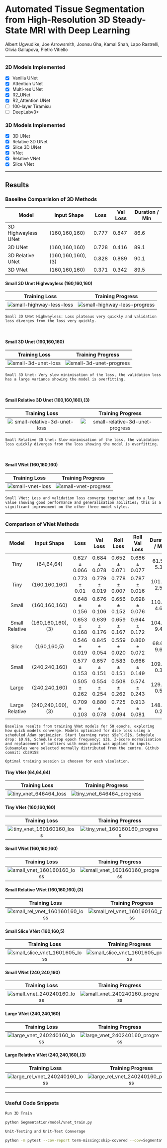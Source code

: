 # Automated Tissue Segmentation from High-Resolution 3D Steady-State MRI with Deep Learning

Albert Ugwudike, Joe Arrowsmith, Joonsu Gha, Kamal Shah, Lapo Rastrelli, Olivia Gallupova, Pietro Vitiello

---

### 2D Models Implemented

- [x] Vanilla UNet 
- [x] Attention UNet
- [x] Multi-res UNet
- [x] R2_UNet
- [x] R2_Attention UNet
- [ ] 100-layer Tiramisu
- [ ] DeepLabv3+ 

### 3D Models Implemented

- [x] 3D UNet
- [x] Relative 3D UNet
- [x] Slice 3D UNet
- [x] VNet
- [x] Relative VNet
- [x] Slice VNet

---

## Results

### Baseline Comparision of 3D Methods

| Model               | Input Shape       | Loss  | Val Loss | Duration / Min  |
|---------------------|-------------------|-------|----------|-----------------|
| 3D Highwayless UNet | (160,160,160)     | 0.777 | 0.847    | 86.6            |
| 3D UNet             | (160,160,160)     | 0.728 | 0.416    | 89.1            |
| 3D Relative UNet    | (160,160,160),(3) | 0.828 | 0.889    | 90.1            |
| 3D VNet             | (160,160,160)     | 0.371 | 0.342    | 89.5            |

#### Small 3D Unet Highwayless (160,160,160)

Training Loss | Training Progress
:------------:|:---------------------------:
![small-highway-less-loss](results/3unet_vs_vnet_baseline/small_highwayless_train_result_2020_03_17-08_07_29.png "Small 3D Unet Highwayless Loss") | ![small-highway-less-progress](results/3unet_vs_vnet_baseline/small_highwayless_progress.gif "Small 3D Unet Highwayless Progress")

```
Small 3D UNet Highwayless: Loss plateaus very quickly and validation loss diverges from the loss very quickly.
```

<br />

#### Small 3D Unet (160,160,160)

Training Loss | Training Progress
:------------:|:---------------------------:
![small-3d-unet-loss](results/3unet_vs_vnet_baseline/small_3dunet_train_result_2020_03_17-09_34_10.png "Small 3D Unet Loss") | ![small-3d-unet-progress](results/3unet_vs_vnet_baseline/small_3dunet_progress.gif "Small 3D Unet Progress")

```
Small 3D Unet: Very slow minimisation of the loss, the validation loss has a large variance showing the model is overfitting.
```

<br />

#### Small Relative 3D Unet (160,160,160),(3)

Training Loss | Training Progress
:------------:|:---------------------------:
![small-relative-3d-unet-loss](results/3unet_vs_vnet_baseline/small_relative_3dunet_train_result_2020_03_17-11_03_20.png "Small Relative 3D Unet Loss") | ![small-relative-3d-unet-progress](results/3unet_vs_vnet_baseline/small_relative_3dunet_progress.gif "Small Relative 3D Unet Progress")

```
Small Relative 3D Unet: Slow minimisation of the loss, the validation loss quickly diverges from the loss showing the model is overfitting.
```

<br />

#### Small VNet (160,160,160)

Training Loss | Training Progress
:------------:|:---------------------------:
![small-vnet-loss](results/3unet_vs_vnet_baseline/small_vnet_train_result_2020_03_17-12_37_32.png "Small VNet Loss") | ![small-vnet-progress](results/3unet_vs_vnet_baseline/small_vnet_progress.gif "Small VNet Progress")

```
Small VNet: Loss and validation loss converge together and to a low value showing good performance and generalisation abilities; this is a significant improvement on the other three model styles.
```

---

### Comparison of VNet Methods

|      Model     |      Input Shape  |        Loss   |      Val Loss  |     Roll Loss | Roll Val Loss |Duration / Min|
|:--------------:|:-----------------:|:-------------:|:--------------:|:-------------:|:-------------:|:------------:|
|      Tiny      |     (64,64,64)    | 0.627 ± 0.066 |  0.684 ± 0.078 | 0.652 ± 0.071 | 0.686 ± 0.077 |  61.5 ± 5.32 |
|      Tiny      |    (160,160,160)  | 0.773 ± 0.01  |  0.779 ± 0.019 | 0.778 ± 0.007 | 0.787 ± 0.016 | 101.8 ± 2.52 |
|      Small     |    (160,160,160)  | 0.648 ± 0.156 |  0.676 ± 0.106 | 0.656 ± 0.152 | 0.698 ± 0.076 | 110.1 ± 4.64 |
| Small Relative | (160,160,160),(3) | 0.653 ± 0.168 |  0.639 ± 0.176 | 0.659 ± 0.167 | 0.644 ± 0.172 | 104.6 ± 9.43 |
|      Slice     |     (160,160,5)   | 0.546 ± 0.019 |  0.845 ± 0.054 | 0.559 ± 0.020 | 0.860 ± 0.072 |  68.6 ± 9.68 |
|      Small     |    (240,240,160)  | 0.577 ± 0.153 |  0.657 ± 0.151 | 0.583 ± 0.151 | 0.666 ± 0.149 | 109.7 ± 0.37 |
|      Large     |    (240,240,160)  | 0.505 ± 0.262 |  0.554 ± 0.254 | 0.508 ± 0.262 | 0.574 ± 0.243 | 129.2 ± 0.50 |
| Large Relative | (240,240,160),(3) | 0.709 ± 0.103 |  0.880 ± 0.078 | 0.725 ± 0.094 | 0.913 ± 0.081 | 148.6 ± 0.20 |

```
Baseline results from training VNet models for 50 epochs, exploring how quick models converge. Models optimized for dice loss using a scheduled Adam optimizier. Start learning rate: $5e^{-5}$, Schedule drop: $0.9$, Schedule drop epoch frequency: $3$. Z-Score normalisation and replacement of outliers with mean pixel was applied to inputs. Subsamples were selected normally distributed from the centre. Github commit: cb39158
```

```
Optimal training session is choosen for each visulation.
```

#### Tiny VNet (64,64,64)

Training Loss | Training Progress
:------------:|:---------------------------:
![tiny_vnet_646464_loss](results/3d_50_epoch_baseline/archer/train_session_2020_03_24-19_12_02_tiny/train_result_2020_03_24-19_12_02.png) | ![tiny_vnet_646464_progress](results/3d_50_epoch_baseline/archer/train_session_2020_03_24-19_12_02_tiny/progress.gif)

#### Tiny VNet (160,160,160)

Training Loss | Training Progress
:------------:|:---------------------------:
![tiny_vnet_160160160_loss](results/3d_50_epoch_baseline/archer/train_session_2020_03_24-20_07_26_tiny/train_result_2020_03_24-20_07_26.png) | ![tiny_vnet_160160160_progress](results/3d_50_epoch_baseline/archer/train_session_2020_03_24-20_07_26_tiny/progress.gif)

#### Small VNet (160,160,160)

Training Loss | Training Progress
:------------:|:---------------------------:
![small_vnet_160160160_loss](results/3d_50_epoch_baseline/archer/train_session_2020_03_25-05_09_08_small/train_result_2020_03_25-05_09_08.png) | ![small_vnet_160160160_progress](results/3d_50_epoch_baseline/archer/train_session_2020_03_25-05_09_08_small/progress.gif)

#### Small Relative VNet (160,160,160),(3)

Training Loss | Training Progress
:------------:|:---------------------------:
![small_rel_vnet_160160160_loss](results/3d_50_epoch_baseline/archer/train_session_2020_03_25-06_57_15_small_relative/train_result_2020_03_25-06_57_15.png) | ![small_rel_vnet_160160160_progress](results/3d_50_epoch_baseline/archer/train_session_2020_03_25-06_57_15_small_relative/progress.gif)

#### Small Slice VNet (160,160,5)

Training Loss | Training Progress
:------------:|:---------------------------:
![small_slice_vnet_1601605_loss](results/3d_50_epoch_baseline/archer/train_session_2020_03_25-01_25_31_slice/train_result_2020_03_25-01_25_31.png) | ![small_slice_vnet_1601605_progress](results/3d_50_epoch_baseline/archer/train_session_2020_03_25-01_25_31_slice/progress.gif)

#### Small VNet (240,240,160)

Training Loss | Training Progress
:------------:|:---------------------------:
![small_vnet_240240160_loss](results/3d_50_epoch_baseline/pompeii/train_session_2020_03_25-06_39_15_small/train_result_2020_03_25-06_39_15.png) | ![small_vnet_240240160_progress](results/3d_50_epoch_baseline/pompeii/train_session_2020_03_25-06_39_15_small/progress.gif)

#### Large VNet (240,240,160)

Training Loss | Training Progress
:------------:|:---------------------------:
![large_vnet_240240160_loss](results/3d_50_epoch_baseline/pompeii/train_session_2020_03_24-13_06_17_large/train_result_2020_03_24-13_06_17.png) | ![large_vnet_240240160_progress](results/3d_50_epoch_baseline/pompeii/train_session_2020_03_24-13_06_17_large/progress.gif)

#### Large Relative VNet (240,240,160),(3)

Training Loss | Training Progress
:------------:|:---------------------------:
![large_rel_vnet_240240160_loss](results/3d_50_epoch_baseline/pompeii/train_session_2020_03_25-04_10_24_large_relative/train_result_2020_03_25-04_10_24.png) | ![large_rel_vnet_240240160_progress](results/3d_50_epoch_baseline/pompeii/train_session_2020_03_25-04_10_24_large_relative/progress.gif)

---

### Useful Code Snippets

``` Bash
Run 3D Train

python Segmentation/model/vnet_train.py
```

``` Bash
Unit-Testing and Unit-Test Converage

python -m pytest --cov-report term-missing:skip-covered --cov=Segmentation && coverage html && open ./htmlcov.index.html
```
